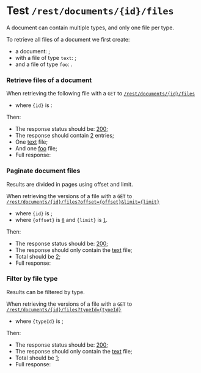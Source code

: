 # Test `/rest/documents/{id}/files`

A document can contain multiple types, and only one file per type. 

To retrieve all files of a document we first create:

[ ](- "createDocumentWithTwoFiles()")

 - a document: [ ](- "c:echo=getDocId()");
 - with a file of type `text`: [ ](- "c:echo=getTextFileId()");
 - and a file of type `foo`: [ ](- "c:echo=getFooFileId()").

### Retrieve files of a document
When retrieving the following file with a `GET` to [`/rest/documents/{id}/files`](- "#getEndpoint") 

 - where `{id}` is [ ](- "c:echo=getDocId()"):

[ ](- "#retrieveResult=retrieve(#getEndpoint, getDocId())")

Then:

 - The response status should be: [200](- "?=#retrieveResult.status");
 - The response should contain [2](- "?=#retrieveResult.count") entries;
 - One [text](- "?=#retrieveResult.type1") file;
 - And one [foo](- "?=#retrieveResult.type2") file;
 - Full response:

[ ](- "ext:embed=#retrieveResult.body")


### Paginate document files
Results are divided in pages using offset and limit.

When retrieving the versions of a file with a `GET` to [`/rest/documents/{id}/files?offset={offset}&limit={limit}`](- "#getEndpoint") 

 - where `{id}` is [ ](- "ext:embed=code(getDocId())");
 - where `{offset}` is [`0`](- "#offset") and `{limit}` is [`1`](- "#limit").

[ ](- "#paginateResult=paginate(#getEndpoint, getDocId(), #offset, #limit, getTextFileId())")

Then:

 - The response status should be: [200](- "?=#paginateResult.status");
 - The response should only contain the [text](- "?=#paginateResult.hasOld") file;
 - Total should be [2](- "?=#paginateResult.total");
 - Full response:

[ ](- "ext:embed=#paginateResult.body")

### Filter by file type
Results can be filtered by type.

When retrieving the versions of a file with a `GET` to [`/rest/documents/{id}/files?typeId={typeId}`](- "#getEndpoint") 

 - where `{typeId}` is [ ](- "ext:embed=code(getTextTypeId())");

[ ](- "#paginateResult=filter(#getEndpoint, getDocId(), getTextTypeId(), getTextFileId())")

Then:

 - The response status should be: [200](- "?=#paginateResult.status");
 - The response should only contain the [text](- "?=#paginateResult.hasOld") file;
 - Total should be [1](- "?=#paginateResult.total");
 - Full response:

[ ](- "ext:embed=#paginateResult.body")
